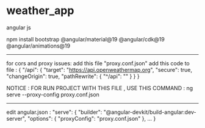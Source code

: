 # weather_app
angular js

npm install bootstrap @angular/material@19 @angular/cdk@19 @angular/animations@19

-------------------------------------------------------------------------------------------------------------------
for cors and proxy issues:
add this file "proxy.conf.json"
add this code to file :
{
  "/api": {
    "target": "https://api.openweathermap.org",
    "secure": true,
    "changeOrigin": true,
    "pathRewrite": { "^/api": "" }
  }
}

NOTICE : FOR RUN PROJECT WITH THIS FILE , USE THIS COMMAND :
ng serve --proxy-config proxy.conf.json
________________________________________

edit angular.json :
"serve": {
  "builder": "@angular-devkit/build-angular:dev-server",
  "options": { "proxyConfig": "proxy.conf.json" },
  ...
}
